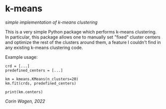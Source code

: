 # k-means
*simple implementation of k-means clustering*

This is a very simple Python package which performs k-means clustering. 
In particular, this package allows one to manually set "fixed" cluster centers and optimize the rest of the clusters around them,
a feature I couldn't find in any existing k-means clustering code. 

Example usage:
```
crd = [...]
predefined_centers = [...]

km = kmeans.KMeans(n_clusters=20)
km.fit(crds, predefined_centers)

print(km.centers)
```

*Corin Wagen, 2022*

